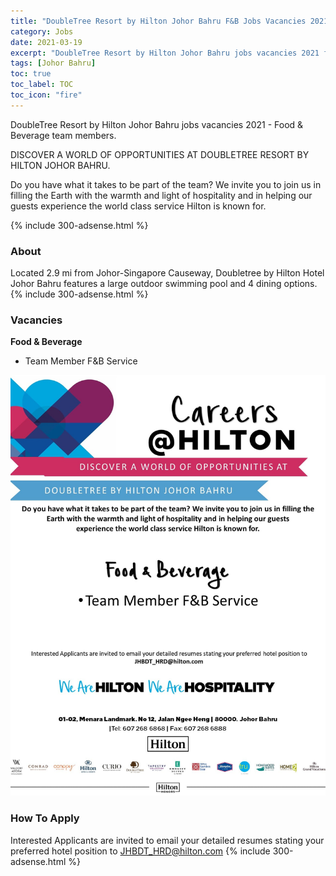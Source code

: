 ```yaml
---
title: "DoubleTree Resort by Hilton Johor Bahru F&B Jobs Vacancies 2021 " 
category: Jobs 
date: 2021-03-19
excerpt: "DoubleTree Resort by Hilton Johor Bahru jobs vacancies 2021 for F&B Department" 
tags: [Johor Bahru] 
toc: true 
toc_label: TOC 
toc_icon: "fire" 
--- 
```


DoubleTree Resort by Hilton Johor Bahru jobs vacancies 2021 - Food & Beverage team members.

DISCOVER A WORLD OF OPPORTUNITIES AT DOUBLETREE RESORT BY HILTON JOHOR BAHRU.

Do you have what it takes to be part of the team? We invite you to join us in filling the Earth with the warmth and light of hospitality and in helping our guests experience the world class service Hilton is known for.

{% include 300-adsense.html %} 

### About
Located 2.9 mi from Johor-Singapore Causeway, Doubletree by Hilton Hotel Johor Bahru features a large outdoor swimming pool and 4 dining options.
{% include 300-adsense.html %} 

### Vacancies
**Food & Beverage**
- Team Member F&B Service

![DoubleTree Resort by Hilton Johor Bahru Jobs 2021!](/assets/images/2021-03/doubletree-by-hilton-johor-bahru-fnb-jobs.jpg "DoubleTree Resort by Hilton Johor Bahru Jobs 2021")

### How To Apply
Interested Applicants are invited to email your detailed resumes stating your preferred hotel position to JHBDT_HRD@hilton.com
{% include 300-adsense.html %} 
